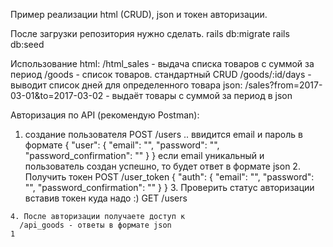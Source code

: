   Пример реализации html (CRUD), json и токен авторизации.

  После загрузки репозитория нужно сделать.
    rails db:migrate
    rails db:seed

  Использование
  html:
    /html_sales - выдача списка товаров с суммой за период
    /goods - список товаров. стандартный CRUD 
    /goods/:id/days - выводит список дней для определенного товара 
  json:
    /sales?from=2017-03-01&to=2017-03-02  - выдаёт товары с суммой за период в json
    
  Авторизация по API (рекомендую Postman):
  1. создание пользователя
      POST /users .. ввидится email и пароль в формате
        {
          "user": 
            {
              "email": "", 
              "password": "",
              "password_confirmation": ""
            }
        }
      если email уникальный и пользователь создан успешно, то будет ответ в формате json
    2. Получить токен
      POST /user_token
      {
          "auth": 
            {
              "email": "", 
              "password": "",
              "password_confirmation": ""
            }
        }
    3. Проверить статус авторизации вставив токен куда надо :)
      GET /users

    4. После авторизации получаете доступ к
      /api_goods - ответы в формате json
    1
